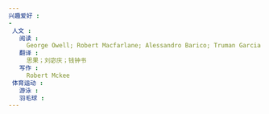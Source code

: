 ```yaml
---
兴趣爱好 : 
-
 人文 : 
   阅读 : 
     George Owell; Robert Macfarlane; Alessandro Barico; Truman Garcia Carpote
   翻译 :
     思果；刘宓庆；钱钟书
   写作 : 
     Robert Mckee
 体育运动 : 
   游泳 : 
   羽毛球 : 
---
```

